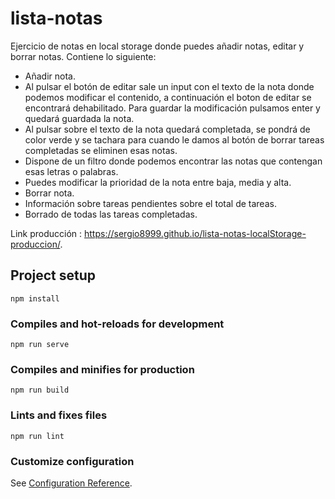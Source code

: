 # lista-notas

Ejercicio de notas en local storage donde puedes añadir notas, editar y borrar notas. Contiene lo siguiente:

- Añadir nota.
- Al pulsar el botón de editar sale un input con el texto de la nota donde podemos modificar el contenido, a continuación el boton de editar se encontrará dehabilitado. Para guardar la modificación pulsamos enter y quedará guardada la nota.
- Al pulsar sobre el texto de la nota quedará completada, se pondrá de color verde y se tachara para cuando le damos al botón de borrar tareas completadas se eliminen esas notas.
- Dispone de un filtro donde podemos encontrar las notas que contengan esas letras o palabras.
- Puedes modificar la prioridad de la nota entre baja, media y alta.
- Borrar nota.
- Información sobre tareas pendientes sobre el total de tareas.
- Borrado de todas las tareas completadas.

Link producción : https://sergio8999.github.io/lista-notas-localStorage-produccion/.


## Project setup
```
npm install
```

### Compiles and hot-reloads for development
```
npm run serve
```

### Compiles and minifies for production
```
npm run build
```

### Lints and fixes files
```
npm run lint
```

### Customize configuration
See [Configuration Reference](https://cli.vuejs.org/config/).
